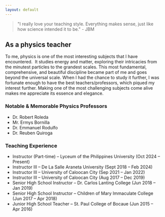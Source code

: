 ```yaml
---
layout: default
---
```

> "I really love your teaching style. Everything makes sense, just like how science intended it to be." - JBM

## As a physics teacher

To me, physics is one of the most interesting subjects that I have encountered. 
It studies energy and matter, exploring their intricacies from the minutest particles to the grandest scales. This most fundamental, comprehensive, and beautiful discipline became part of me and goes beyond the universal scale. When I had the chance to study it further, I was fortunate enough to have the best teachers/professors, which piqued my interest further.
Making one of the most challenging subjects come alive makes me appreciate its essence and elegance.

### Notable & Memorable Physics Professors
- Dr. Robert Roleda
- Mr. Ermys Bornilla
- Dr. Emmanuel Rodulfo
- Dr. Reuben Quiroga

### Teaching Experience
- Instructor (Part-time) – Lyceum of the Philippines University (Oct 2024 – Present)
- Instructor III – De La Salle Araneta University (Sept 2018 – Feb 2024)
- Instructor III – University of Caloocan City (Sep 2021 – Jan 2022)
- Instructor III – University of Caloocan City (Aug 2017 – Dec 2019)
- Senior High School Instructor – Dr. Carlos Lanting College (Jun 2018 – Jan 2019)
- Senior High School Instructor – Children of Mary Immaculate College (Jun 2017 – Apr 2018)
- Junior High School Teacher – St. Paul College of Bocaue (Jun 2015 – Apr 2016)
